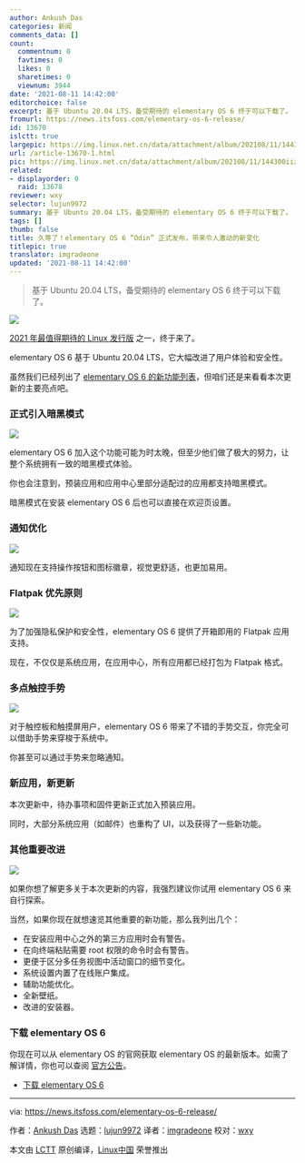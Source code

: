 ```yaml
---
author: Ankush Das
categories: 新闻
comments_data: []
count:
  commentnum: 0
  favtimes: 0
  likes: 0
  sharetimes: 0
  viewnum: 3944
date: '2021-08-11 14:42:00'
editorchoice: false
excerpt: 基于 Ubuntu 20.04 LTS，备受期待的 elementary OS 6 终于可以下载了。
fromurl: https://news.itsfoss.com/elementary-os-6-release/
id: 13670
islctt: true
largepic: https://img.linux.net.cn/data/attachment/album/202108/11/144300iizi2886083s609v.jpg
url: /article-13670-1.html
pic: https://img.linux.net.cn/data/attachment/album/202108/11/144300iizi2886083s609v.jpg.thumb.jpg
related:
- displayorder: 0
  raid: 13678
reviewer: wxy
selector: lujun9972
summary: 基于 Ubuntu 20.04 LTS，备受期待的 elementary OS 6 终于可以下载了。
tags: []
thumb: false
title: 久等了！elementary OS 6 “Odin” 正式发布，带来令人激动的新变化
titlepic: true
translator: imgradeone
updated: '2021-08-11 14:42:00'
---
```



> 
> 基于 Ubuntu 20.04 LTS，备受期待的 elementary OS 6 终于可以下载了。
> 
> 
> 


![](https://img.linux.net.cn/data/attachment/album/202108/11/144300iizi2886083s609v.jpg)


[2021 年最值得期待的 Linux 发行版](https://news.itsfoss.com/linux-distros-for-2021/) 之一，终于来了。


elementary OS 6 基于 Ubuntu 20.04 LTS，它大幅改进了用户体验和安全性。


虽然我们已经列出了 [elementary OS 6 的新功能列表](https://news.itsfoss.com/elementary-os-6-features/)，但咱们还是来看看本次更新的主要亮点吧。


### 正式引入暗黑模式


![](https://img.linux.net.cn/data/attachment/album/202108/11/144300vpuuhkpwcwmkp2sp.png)


elementary OS 6 加入这个功能可能为时太晚，但至少他们做了极大的努力，让整个系统拥有一致的暗黑模式体验。


你也会注意到，预装应用和应用中心里部分适配过的应用都支持暗黑模式。


暗黑模式在安装 elementary OS 6 后也可以直接在欢迎页设置。


### 通知优化


![](https://img.linux.net.cn/data/attachment/album/202108/11/144301zrdrb3fhfkbbqqhh.png)


通知现在支持操作按钮和图标徽章，视觉更舒适，也更加易用。


### Flatpak 优先原则


![](https://img.linux.net.cn/data/attachment/album/202108/11/144302dwf5jx54x4f3mwwy.png)


为了加强隐私保护和安全性，elementary OS 6 提供了开箱即用的 Flatpak 应用支持。


现在，不仅仅是系统应用，在应用中心，所有应用都已经打包为 Flatpak 格式。


### 多点触控手势


![](https://img.linux.net.cn/data/attachment/album/202108/11/144303on3mr63bnijz3pn1.png)


对于触控板和触摸屏用户，elementary OS 6 带来了不错的手势交互，你完全可以借助手势来穿梭于系统中。


你甚至可以通过手势来忽略通知。


### 新应用，新更新


本次更新中，待办事项和固件更新正式加入预装应用。


同时，大部分系统应用（如邮件）也重构了 UI，以及获得了一些新功能。


### 其他重要改进


![](https://img.linux.net.cn/data/attachment/album/202108/11/144304i9pkfn2iwzkkqgi2.png)


如果你想了解更多关于本次更新的内容，我强烈建议你试用 elementary OS 6 来自行探索。


当然，如果你现在就想速览其他重要的新功能，那么我列出几个：


* 在安装应用中心之外的第三方应用时会有警告。
* 在向终端粘贴需要 root 权限的命令时会有警告。
* 更便于区分多任务视图中活动窗口的细节变化。
* 系统设置内置了在线账户集成。
* 辅助功能优化。
* 全新壁纸。
* 改进的安装器。


### 下载 elementary OS 6


你现在可以从 elementary OS 的官网获取 elementary OS 的最新版本。如需了解详情，你也可以查阅 [官方公告](https://blog.elementary.io/elementary-os-6-odin-released/)。


* [下载 elementary OS 6](https://elementary.io)




---


via: <https://news.itsfoss.com/elementary-os-6-release/>


作者：[Ankush Das](https://news.itsfoss.com/author/ankush/) 选题：[lujun9972](https://github.com/lujun9972) 译者：[imgradeone](https://github.com/imgradeone) 校对：[wxy](https://github.com/wxy)


本文由 [LCTT](https://github.com/LCTT/TranslateProject) 原创编译，[Linux中国](https://linux.cn/) 荣誉推出